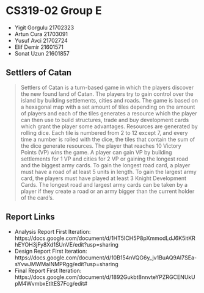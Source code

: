 <h1>CS319-02 Group E</h1>
<ul>
  <li>Yigit Gorgulu 21702323</li>
  <li>Artun Cura 21703091</li>
  <li>Yusuf Avci 21702724</li>
  <li>Elif Demir 21601571</li>
  <li>Sonat Uzun 21601857</li>
</ul>

<h2>Settlers of Catan</h2>

<blockquote>
Settlers of Catan is a turn-based game in which the players discover the new found land of Catan. The players try to gain control over the island by building settlements, cities and roads. The game is based on a hexagonal map with a set amount of tiles depending on the amount of players and each of the tiles generates a resource which the player can then use to build structures, trade and buy development cards which grant the player some advantages. Resources are generated by rolling dice. Each tile is numbered from 2 to 12 except 7, and every time a number is rolled with the dice, the tiles that contain the sum of the dice generate resources. The player that reaches 10 Victory Points (VP) wins the game. A player can gain VP by building settlements for 1 VP and cities for 2 VP or gaining the longest road and the biggest army cards. To gain the longest road card, a player must have a road of at least 5 units in length. To gain the largest army card, the players must have played at least 3 Knight Development Cards. The longest road and largest army cards can be taken by a player if they create a road or an army bigger than the current holder of the card’s.
</blockquote>

<h2>Report Links</h2>
<ul>
  <li>Analysis Report First Iteration: https://docs.google.com/document/d/1HT5ICH5P8pXmmodLdJ6K5itKRhEYOH3jFy8Xd1SUnVE/edit?usp=sharing</li>
  <li>Design Report First Iteration: https://docs.google.com/document/d/10B154nVQG6y_jv1BuAQ9AI7SEa-sYvwJMWMaINMPRgg/edit?usp=sharing</li>
  <li>Final Report First Iteration: https://docs.google.com/document/d/1892Gukbt8nnvteYPZRGCENUkUpM4WvmbxEtItES7Fcg/edit#</li>
</ul>
